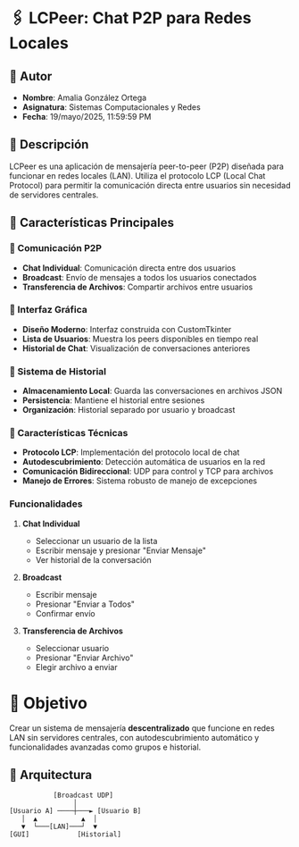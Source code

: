  
# 🖇️ LCPeer: Chat P2P para Redes Locales

## 👥 Autor
- **Nombre**: Amalia González Ortega
- **Asignatura**: Sistemas Computacionales y Redes
- **Fecha**: 19/mayo/2025, 11:59:59 PM

## 📝 Descripción
LCPeer es una aplicación de mensajería peer-to-peer (P2P) diseñada para funcionar en redes locales (LAN). Utiliza el protocolo LCP (Local Chat Protocol) para permitir la comunicación directa entre usuarios sin necesidad de servidores centrales.

## 🎯 Características Principales

### 🔹 Comunicación P2P
- **Chat Individual**: Comunicación directa entre dos usuarios
- **Broadcast**: Envío de mensajes a todos los usuarios conectados
- **Transferencia de Archivos**: Compartir archivos entre usuarios

### 🔹 Interfaz Gráfica
- **Diseño Moderno**: Interfaz construida con CustomTkinter
- **Lista de Usuarios**: Muestra los peers disponibles en tiempo real
- **Historial de Chat**: Visualización de conversaciones anteriores

### 🔹 Sistema de Historial
- **Almacenamiento Local**: Guarda las conversaciones en archivos JSON
- **Persistencia**: Mantiene el historial entre sesiones
- **Organización**: Historial separado por usuario y broadcast

### 🔹 Características Técnicas
- **Protocolo LCP**: Implementación del protocolo local de chat
- **Autodescubrimiento**: Detección automática de usuarios en la red
- **Comunicación Bidireccional**: UDP para control y TCP para archivos
- **Manejo de Errores**: Sistema robusto de manejo de excepciones


### Funcionalidades
1. **Chat Individual**
   - Seleccionar un usuario de la lista
   - Escribir mensaje y presionar "Enviar Mensaje"
   - Ver historial de la conversación

2. **Broadcast**
   - Escribir mensaje
   - Presionar "Enviar a Todos"
   - Confirmar envío

3. **Transferencia de Archivos**
   - Seleccionar usuario
   - Presionar "Enviar Archivo"
   - Elegir archivo a enviar


# 🎯 Objetivo  
Crear un sistema de mensajería **descentralizado** que funcione en redes LAN sin servidores centrales, con autodescubrimiento automático y funcionalidades avanzadas como grupos e historial.  


## 🧩 Arquitectura  
```plaintext
           [Broadcast UDP]
                │
[Usuario A] ────┼───► [Usuario B]  
   │  ▲           ▲  │  
   ▼  └───[LAN]───┘  ▼  
[GUI]            [Historial]  